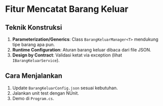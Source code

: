# Fitur Mencatat Barang Keluar

## Teknik Konstruksi
1. **Parameterization/Generics**: Class `BarangKeluarManager<T>` mendukung tipe barang apa pun.
2. **Runtime Configuration**: Aturan barang keluar dibaca dari file JSON.
3. **Design by Contract**: Validasi ketat via exception (lihat `IBarangKeluarService`).

## Cara Menjalankan
1. Update `BarangKeluarConfig.json` sesuai kebutuhan.
2. Jalankan unit test dengan NUnit.
3. Demo di `Program.cs`.
